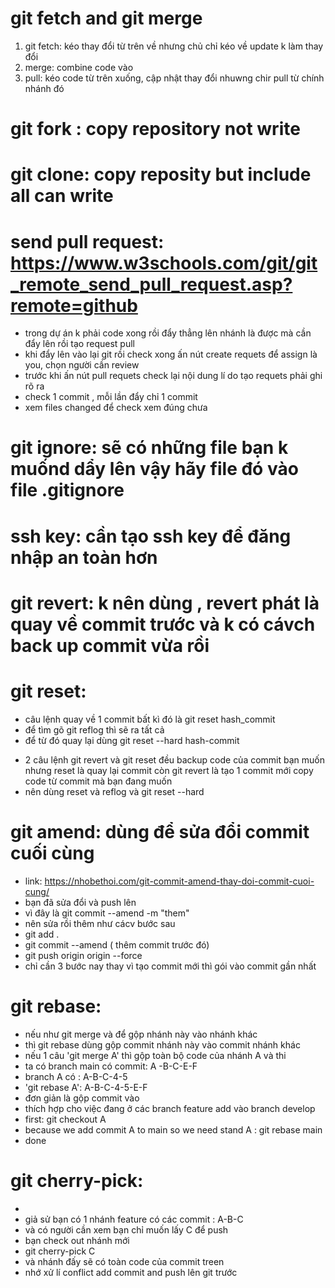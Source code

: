 # git fetch and git  merge
 1. git fetch: kéo thay đổi từ trên về nhưng chủ chỉ kéo về update k làm thay đổi 
 2. merge: combine code vào
 3. pull: kéo code từ trên xuống, cập nhật thay đổi nhuwng chir pull từ chính nhánh đó 

 # git fork : copy repository not write 
 # git clone: copy reposity but include all can write 
 # send pull request: https://www.w3schools.com/git/git_remote_send_pull_request.asp?remote=github 
 - trong dự án k phải code xong rồi đẩy thẳng lên nhánh là được mà cần đẩy lên rồi tạo request pull 
 - khi đẩy lên vào lại git rồi check xong ấn nút create requets để assign là you, chọn người cần review 
 - trước khi ấn nút pull requets check lại nội dung lí do tạo requets phải ghi rõ ra
 - check 1 commit , mỗi lần đẩy chỉ 1 commit 
 - xem files changed để check xem đúng chưa 

 # git ignore: sẽ có những file bạn k muốnd dẩy lên vậy hãy file đó vào file .gitignore 
 # ssh key: cần tạo ssh key để đăng nhập an toàn hơn 

# git revert: k nên dùng , revert phát là quay về commit trước và k có cávch back up commit vừa rồi 

# git reset: 
- câu lệnh quay về 1 commit bất kì đó là git reset hash_commit
- để tìm gõ git reflog thì sẽ ra tất cả 
- để từ đó quay lại dùng git reset --hard hash-commit 

* 2 câu lệnh git revert và git reset đều backup code của commit bạn muốn nhưng reset là quay lại commit còn git revert là tạo 1 commit mới copy code từ commit mà bạn đang muốn
* nên dùng reset và reflog và git reset --hard 

# git amend: dùng để sửa đổi commit cuối cùng 
- link:  https://nhobethoi.com/git-commit-amend-thay-doi-commit-cuoi-cung/ 
- bạn đã sửa đổi và push lên 
- vì đây là git commit --amend -m "them"
- nên sửa rồi thêm như cácv bước sau 
- git add . 
- git commit --amend ( thêm commit trước đó)
- git push origin origin --force 
- chỉ cần 3 bước nay thay vì tạo commit mới thì gói vào commit gần nhất 

# git rebase: 
- nếu như git merge và để gộp nhánh này vào nhánh khác 
- thì git rebase dùng gộp commit nhánh này vào commit nhánh khác 
- nếu 1 câu 'git merge A' thì gộp toàn bộ code của nhánh A và thi
- ta có branch main có commit: A -B-C-E-F
- branch A có : A-B-C-4-5
- 'git rebase A': A-B-C-4-5-E-F 
- đơn giản là gộp commit vào 
- thích hợp cho việc đang ở các branch feature add vào branch develop 
- first: git checkout A
- because we add commit A to main so we need stand A : git rebase main 
- done 

# git cherry-pick: 
- 
- giả sử bạn có 1 nhánh feature có các commit : A-B-C 
- và có người cần xem bạn chỉ muốn lấy C để push
- bạn check out nhánh mới
- git cherry-pick C
- và nhánh đấy sẽ có toàn code của commit treen
- nhớ xử lí conflict add commit and push lên git trước 
